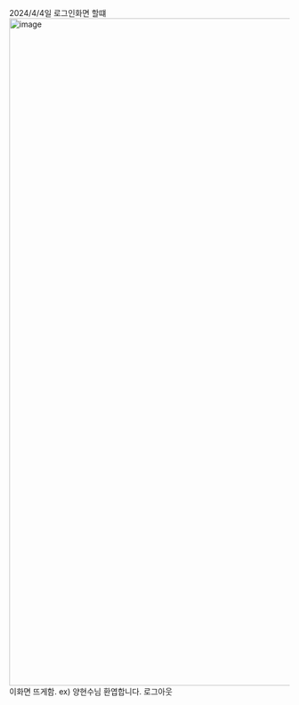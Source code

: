 2024/4/4일 로그인화면 할떄 <img width="1198" alt="image" src="https://github.com/Dkdneidi/WITH-PET/assets/110795226/8cdde738-013e-4976-b267-ec03d3948191"> 이화면 뜨게함.
ex) 양현수님 환엽합니다. 로그아웃

